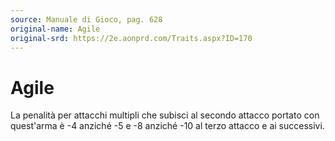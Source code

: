 ```yaml
---
source: Manuale di Gioco, pag. 628
original-name: Agile
original-srd: https://2e.aonprd.com/Traits.aspx?ID=170
---
```


# Agile

La penalità per attacchi multipli che subisci al secondo attacco portato con
quest'arma è -4 anziché -5 e -8 anziché -10 al terzo attacco e ai successivi.
